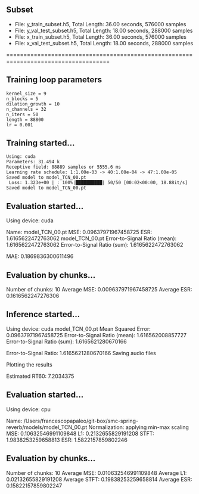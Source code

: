 ## Subset
- File: y_train_subset.h5, Total Length: 36.00 seconds, 576000 samples
- File: y_val_test_subset.h5, Total Length: 18.00 seconds, 288000 samples
- File: x_train_subset.h5, Total Length: 36.00 seconds, 576000 samples
- File: x_val_test_subset.h5, Total Length: 18.00 seconds, 288000 samples

====================================================================================

## Training loop parameters
```cond_dim = 0
kernel_size = 9
n_blocks = 5
dilation_growth = 10
n_channels = 32
n_iters = 50
length = 88800
lr = 0.001
```

## Training started...
```
Using: cuda
Parameters: 31.494 k
Receptive field: 88889 samples or 5555.6 ms
Learning rate schedule: 1:1.00e-03 -> 40:1.00e-04 -> 47:1.00e-05
Saved model to model_TCN_00.pt
 Loss: 1.323e+00 | : 100%|██████████| 50/50 [00:02<00:00, 18.88it/s]
Saved model to model_TCN_00.pt
```

## Evaluation started...
Using device: cuda

Name: model_TCN_00.pt
MSE: 0.09637971967458725
ESR: 1.6165622472763062
model_TCN_00.pt
Error-to-Signal Ratio (mean): 1.6165622472763062
Error-to-Signal Ratio (sum): 1.6165622472763062

MAE: 0.1869836300611496

## Evaluation by chunks...
Number of chunks: 10
Average MSE: 0.009637971967458725
Average ESR: 0.1616562247276306


## Inference started...
Using device: cuda
model_TCN_00.pt
Mean Squared Error: 0.09637971967458725
Error-to-Signal Ratio (mean): 1.616562008857727
Error-to-Signal Ratio (sum): 1.6165621280670166

Error-to-Signal Ratio: 1.6165621280670166
Saving audio files

Plotting the results

Estimated RT60: 7.2034375

## Evaluation started...
Using device: cpu

Name: /Users/francescopapaleo/git-box/smc-spring-reverb/models/model_TCN_00.pt
Normalization: applying min-max scaling
MSE: 0.10632546991109848
L1: 0.2132655829191208
STFT: 1.9838253259658813
ESR: 1.5822157859802246

## Evaluation by chunks...
Number of chunks: 10
Average MSE: 0.010632546991109848
Average L1: 0.02132655829191208
Average STFT: 0.19838253259658814
Average ESR: 0.15822157859802247

